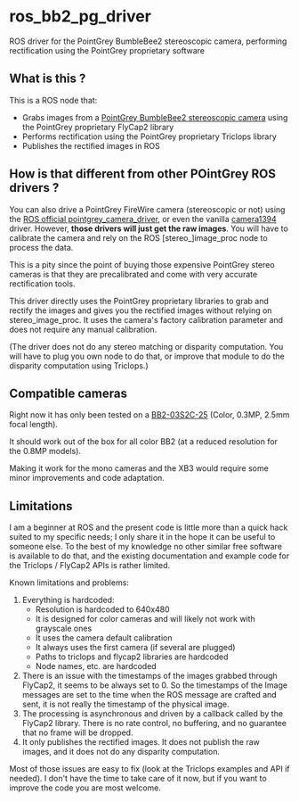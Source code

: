 # ros_bb2_pg_driver

ROS driver for the PointGrey BumbleBee2 stereoscopic camera, performing rectification using the PointGrey proprietary software


## What is this ?

This is a ROS node that:
- Grabs images from a [PointGrey BumbleBee2 stereoscopic camera](https://www.ptgrey.com/bumblebee2-firewire-stereo-vision-camera-systems) using the PointGrey proprietary FlyCap2 library
- Performs rectification using the PointGrey proprietary Triclops library
- Publishes the rectified images in ROS


## How is that different from other POintGrey ROS drivers ?

You can also drive a PointGrey FireWire camera (stereoscopic or not) using the [ROS official pointgrey\_camera\_driver](http://wiki.ros.org/pointgrey_camera_driver), or even the vanilla [camera1394](http://wiki.ros.org/camera1394) driver. However, **those drivers will just get the raw images**. You will have to calibrate the camera and rely on the ROS \[stereo\_\]image\_proc node to process the data.

This is a pity since the point of buying those expensive PointGrey stereo cameras is that they are precalibrated and come with very accurate rectification tools.

This driver directly uses the PointGrey proprietary libraries to grab and rectify the images and gives you the rectified images without relying on stereo\_image\_proc. It uses the camera's factory calibration parameter and does not require any manual calibration.

(The driver does not do any stereo matching or disparity computation. You will have to plug you own node to do that, or improve that module to do the disparity computation using Triclops.)

## Compatible cameras

Right now it has only been tested on a [BB2-03S2C-25](https://www.ptgrey.com/bumblebee2-stereo-vison-03-mp-color-firewire-1394a-25mm-sony-icx424-camera) (Color, 0.3MP, 2.5mm focal length).

It should work out of the box for all color BB2 (at a reduced resolution for the 0.8MP models).

Making it work for the mono cameras and the XB3 would require some minor improvements and code adaptation.


## Limitations

I am a beginner at ROS and the present code is little more than a quick hack suited to my specific needs; I only share it in the hope it can be useful to someone else. To the best of my knowledge no other similar free software is available to do that, and the existing documentation and example code for the Triclops / FlyCap2 APIs is rather limited.

Known limitations and problems:
1. Everything is hardcoded:
   * Resolution is hardcoded to 640x480
   * It is designed for color cameras and will likely not work with grayscale ones
   * It uses the camera default calibration
   * It always uses the first camera (if several are plugged)
   * Paths to triclops and flycap2 libraries are hardcoded
   * Node names, etc. are hardcoded
2. There is an issue with the timestamps of the images grabbed through FlyCap2, it seems to be always set to 0. So the timestamps of the Image messages are set to the time when the ROS message are crafted and sent, it is not really the timestamp of the physical image.
3. The processing is asynchronous and driven by a callback called by the FlyCap2 library. There is no rate control, no buffering, and no guarantee that no frame will be dropped.
4. It only publishes the rectified images. It does not publish the raw images, and it does not do any disparity computation.

Most of those issues are easy to fix (look at the Triclops examples and API if needed). I don't have the time to take care of it now, but if you want to improve the code you are most welcome.

